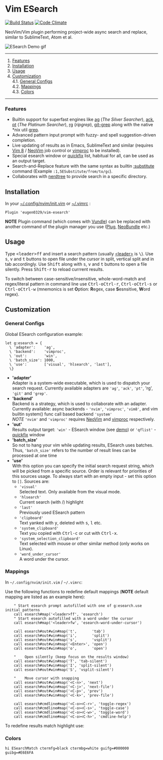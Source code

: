 # Vim ESearch

[![Build Status](https://travis-ci.org/eugen0329/vim-esearch.svg?branch=master)](https://travis-ci.org/eugen0329/vim-esearch)
[![Code Climate](https://codeclimate.com/github/eugen0329/vim-esearch/badges/gpa.svg)](https://codeclimate.com/github/eugen0329/vim-esearch)

NeoVim/Vim plugin performing project-wide async search and replace, similar to
SublimeText, Atom et al.

![ESearch Demo gif](https://raw.githubusercontent.com/eugen0329/vim-esearch/master/.github/demo.gif)

---
1. [Features](#features)
2. [Installation](#installation)
3. [Usage](#usage)
4. [Customization](#customization)  
4.1. [General Configs](#general-configs)  
4.2. [Mappings](#mappings)  
4.3. [Colors](#colors)  

---

### Features
* Builtin support for superfast engines like
[ag](https://github.com/ggreer/the_silver_searcher#installing) (_The Silver Searcher_),
[ack](http://beyondgrep.com/install/),
[pt](https://github.com/monochromegane/the_platinum_searcher#installation) (_The Platinum Searcher_),
[rg](https://github.com/BurntSushi/ripgrep#installation) (_ripgrep_),
[git-grep](https://git-scm.com/docs/git-grep) along with the
native \*nix util [grep](http://linux.die.net/man/1/grep).
* Advanced pattern input prompt with fuzzy- and spell suggestion-driven completion.
* Live updating of results as in Emacs, SublimeText and similar (requires [Vim 8](http://vimhelp.appspot.com/eval.txt.html#Job) / [NeoVim](https://neovim.io/doc/user/job_control.html) job control or [vimproc](https://github.com/Shougo/vimproc.vim#install) to be installed).
* Special esearch window or [quickfix](https://neovim.io/doc/user/quickfix.html#quickfix) list, habitual for all, can be used as an output target.
* Search-and-Replace feature with the same syntax as builtin [:substitute](https://neovim.io/doc/user/change.html#:substitute) command (Example `:1,5ESubstitute/from/to/gc`).
* Collaborates with [nerdtree](https://github.com/scrooloose/nerdtree#intro) to provide search in a specific directory.

## Installation

In your [~/.config/nvim/init.vim](https://neovim.io/doc/user/starting.html#vimrc) or  [~/.vimrc](http://vimdoc.sourceforge.net/htmldoc/starting.html#.vimrc) :
```vim
Plugin 'eugen0329/vim-esearch'
```

**NOTE**
Plugin command (which comes with [Vundle](https://github.com/VundleVim/Vundle.vim)) can be replaced with 
another command of the plugin manager you use ([Plug](https://github.com/junegunn/vim-plug#installation),
[NeoBundle](https://github.com/Shougo/neobundle.vim#1-install-neobundle) etc.)

## Usage

Type <kbd>\<leader></kbd><kbd>f</kbd><kbd>f</kbd> and insert a search pattern (usually [\<leader>](https://neovim.io/doc/user/map.html#mapleader) is <kbd>\\</kbd>).
Use <kbd>s</kbd>, <kbd>v</kbd> and <kbd>t</kbd> buttons to open file under the
cursor in split, vertical split and in tab accordingly. Use <kbd>Shift</kbd>
along with <kbd>s</kbd>, <kbd>v</kbd> and <kbd>t</kbd> buttons to open a file silently. Press <kbd>Shift-r</kbd> to reload
currrent results.

To switch between case-sensitive/insensitive, whole-word-match and regex/literal pattern in command
line use <kbd>Ctrl-o</kbd><kbd>Ctrl-r</kbd>, <kbd>Ctrl-o</kbd><kbd>Ctrl-s</kbd> or <kbd>Ctrl-o</kbd><kbd>Ctrl-w</kbd> (mnemonics is set **O**ption: **R**egex,
case **S**esnsitive, **W**ord regex).

## Customization

### General Configs

Global ESearch configuration example:

```vim
let g:esearch = {
  \ 'adapter':    'ag',
  \ 'backend':    'vimproc',
  \ 'out':        'win',
  \ 'batch_size': 1000,
  \ 'use':        ['visual', 'hlsearch', 'last'],
  \}
```

* __'adapter'__<br>
  Adapter is a system-wide executable, which is used to dispatch your search
  request. Currently available adapters are `'ag'`, `'ack'`, `'pt'`, 'rg', `'git'` and `'grep'`.
* __'backend'__<br>
  Backend is a strategy, which is used to collaborate with an adapter. Currently available:
  async backends - `'nvim'`, `'vimproc'`, `'vim8'`, and vim builtin system() func call based backend
  `'system'`<br>
  _NOTE_ `'nvim'` and `'vimproc'` requires [NeoVim](https://github.com/neovim/neovim#readme) and  [vimproc](https://github.com/Shougo/vimproc.vim#install) respectively.
* __'out'__<br>
  Results output target: `'win'` - ESearch window (see [demo](#vim-esearch)) or `'qflist'` - [quickfix](https://neovim.io/doc/user/quickfix.html#quickfix) window
* __'batch_size'__<br>
  So not to hang your vim while updating results, ESearch uses batches. Thus,
  `'batch_size'` refers to the number of result lines can be processed at one time
* __'use'__<br>
  With this option you can specify the initial search request string, which will be
  picked from a specific source. Order is relevant for priorities of this sources usage. To always start with an empty input - set this option to `[]`. Sources are:
    * `'visual'`<br>
      Selected text. Only available from the visual mode.
    * `'hlsearch'`<br>
      Current search (with /) highlight
    * `'last'`<br>
      Previously used ESearch pattern
    * `'clipboard'`<br>
      Text yanked with <kbd>y</kbd>, deleted with <kbd>s</kbd>, <kbd>l</kbd> etc.<br>
    * `'system_clipboard'`<br>
      Text you copied with <kbd>Ctrl-c</kbd> or cut with <kbd>Ctrl-x</kbd>.<br>
    * `'system_selection_clipboard'`<br>
      Text selected with mouse or other similar method (only works on Linux).<br>
    * `'word_under_cursor'`<br>
      A word under the cursor.<br>

### Mappings
In `~/.config/nvim/init.vim` / `~/.vimrc`:

Use the following functions to redefine default mappings (**NOTE** default
mapping are listed as an example here):

```vim
    " Start esearch prompt autofilled with one of g:esearch.use initial patterns
    call esearch#map('<leader>ff', 'esearch')
    " Start esearch autofilled with a word under the cursor
    call esearch#map('<leader>fw', 'esearch-word-under-cursor')

    call esearch#out#win#map('t',       'tab')
    call esearch#out#win#map('i',       'split')
    call esearch#out#win#map('s',       'vsplit')
    call esearch#out#win#map('<Enter>', 'open')
    call esearch#out#win#map('o',       'open')

    "    Open silently (keep focus on the results window)
    call esearch#out#win#map('T', 'tab-silent')
    call esearch#out#win#map('I', 'split-silent')
    call esearch#out#win#map('S', 'vsplit-silent')

    "    Move cursor with snapping
    call esearch#out#win#map('<C-n>', 'next')
    call esearch#out#win#map('<C-j>', 'next-file')
    call esearch#out#win#map('<C-p>', 'prev')
    call esearch#out#win#map('<C-k>', 'prev-file')

    call esearch#cmdline#map('<C-o><C-r>', 'toggle-regex')
    call esearch#cmdline#map('<C-o><C-s>', 'toggle-case')
    call esearch#cmdline#map('<C-o><C-w>', 'toggle-word')
    call esearch#cmdline#map('<C-o><C-h>', 'cmdline-help')
```

To redefine results match highlight use:

### Colors

```vim
hi ESearchMatch ctermfg=black ctermbg=white guifg=#000000 guibg=#E6E6FA
```
